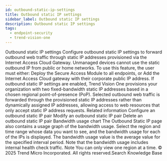 ```yaml
---
id: outbound-static-ip-settings
title: Outbound static IP settings
sidebar_label: Outbound static IP settings
description: Outbound static IP settings
tags:
  - endpoint-security
  - trend-vision-one
---
```


 Outbound static IP settings Configure outbound static IP settings to forward outbound web traffic through static IP addresses provisioned via the Internet Access Cloud Gateway. Unmanaged devices cannot use the static outbound IP from public or home networks. To use this feature, the user must either: Deploy the Secure Access Module to all endpoints, or Add the Internet Access Cloud gateway with their corporate public IP address. If outbound static IP settings are enabled, Trend Vision One provisions your organization with two fixed-bandwidth static IP addresses based in a chosen regional point-of-presence (PoP). Selected outbound web traffic is forwarded through the provisioned static IP addresses rather than dynamically assigned IP addresses, allowing access to web resources that only accept static IP address requests. Related information Configure an outbound static IP pair Modify an outbound static IP pair Delete an outbound static IP pair Bandwidth usage chart The Outbound Static IP page also contains a usage graph of the bandwidth usage. Select the region and time range whose data you want to see, and the bandwidth usage for each of the IPs is displayed. The bandwidth usage value is the average value for the specified interval period. Note that the bandwidth usage includes internal health check traffic. Note You can only view one region at a time. © 2025 Trend Micro Incorporated. All rights reserved.Search Knowledge Base